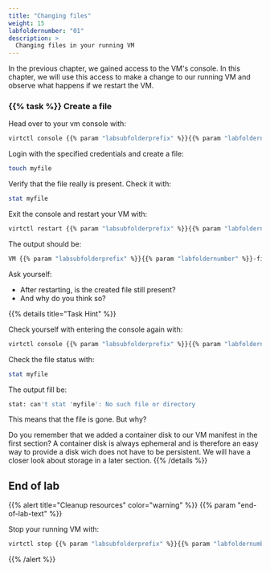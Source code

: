 ```yaml
---
title: "Changing files"
weight: 15
labfoldernumber: "01"
description: >
  Changing files in your running VM
---
```


In the previous chapter, we gained access to the VM's console. In this chapter, we will use this access to make a change
to our running VM and observe what happens if we restart the VM.


### {{% task %}} Create a file

Head over to your vm console with:

```bash
virtctl console {{% param "labsubfolderprefix" %}}{{% param "labfoldernumber" %}}-firstvm --namespace=$USER
```

Login with the specified credentials and create a file:

```bash
touch myfile
```

Verify that the file really is present. Check it with:

```bash
stat myfile
```

Exit the console and restart your VM with:

```bash
virtctl restart {{% param "labsubfolderprefix" %}}{{% param "labfoldernumber" %}}-firstvm --namespace=$USER
```

The output should be:

```bash
VM {{% param "labsubfolderprefix" %}}{{% param "labfoldernumber" %}}-firstvm was scheduled to restart
```

Ask yourself:

* After restarting, is the created file still present?
* And why do you think so?

{{% details title="Task Hint" %}}

Check yourself with entering the console again with:

```bash
virtctl console {{% param "labsubfolderprefix" %}}{{% param "labfoldernumber" %}}-firstvm --namespace=$USER
```

Check the file status with:

```bash
stat myfile
```

The output fill be:

```bash
stat: can't stat 'myfile': No such file or directory
```

This means that the file is gone. But why?

Do you remember that we added a container disk to our VM manifest in the first section? A container disk is always
ephemeral and is therefore an easy way to provide a disk wich does not have to be persistent. We will have a closer
look about storage in a later section.
{{% /details %}}


## End of lab

{{% alert title="Cleanup resources" color="warning" %}}  {{% param "end-of-lab-text" %}}

Stop your running VM with:

```bash
virtctl stop {{% param "labsubfolderprefix" %}}{{% param "labfoldernumber" %}}-firstvm --namespace=$USER
```
{{% /alert %}}
